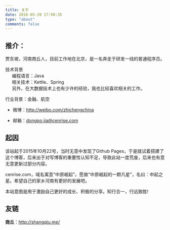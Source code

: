 ```yaml
---
title: 关于
date: 2016-05-20 17:50:35
type: "about"
comments: false
---
```


推介：
----------
贾东坡，河南商丘人，目前工作地在北京，是一名奔走于研发一线的普通程序员。  

技术背景  
&emsp;&ensp;编程语言：Java  
&emsp;&ensp;相关技术：Kettle、Spring  
&emsp;&ensp;另外，在大数据技术上也有少许的经验，我也比较喜欢相关的工作。

行业背景：金融、航空

- 微博：http://weibo.com/zhichengchina  


- 邮箱：dongpo.jia@cenrise.com  


起因
----------
该站起于2015年10月22号，当时无意中发现了Github Pages，于是就试着搭建了这个博客，后来出于对写博客的重要性认知不足，导致此站一度荒废，后来也有意无意更新过部分内容。  

cenrise.com，域名寓意“中原崛起”，愿做“中原崛起的一颗凡星”，名曰：中起之星。希望自己的家乡河南有更好的发展吧。

本站意图是用于激励自己更好的成长、积极的分享。知行合一，行远致胜!

 
友链
----------
**商丘**：http://shangqiu.me/